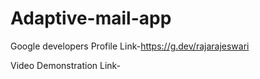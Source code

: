 # Adaptive-mail-app

Google developers Profile Link-https://g.dev/rajarajeswari

Video Demonstration Link-
